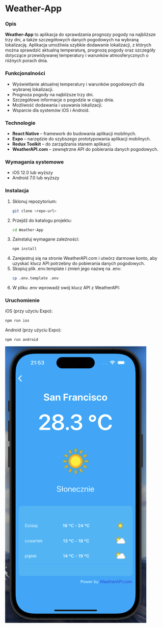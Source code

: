 # Weather-App

### Opis
**Weather-App** to aplikacja do sprawdzania prognozy pogody na najbliższe trzy dni, a także szczegółowych danych pogodowych na wybraną lokalizację. Aplikacja umożliwia szybkie dodawanie lokalizacji, z których można sprawdzić aktualną temperaturę, prognozę pogody oraz szczegóły dotyczące przewidywanej temperatury i warunków atmosferycznych o różnych porach dnia.

### Funkcjonalności
- Wyświetlanie aktualnej temperatury i warunków pogodowych dla wybranej lokalizacji.
- Prognoza pogody na najbliższe trzy dni.
- Szczegółowe informacje o pogodzie w ciągu dnia.
- Możliwość dodawania i usuwania lokalizacji.
- Wsparcie dla systemów iOS i Android.

### Technologie
- **React Native** – framework do budowania aplikacji mobilnych.
- **Expo** – narzędzie do szybszego prototypowania aplikacji mobilnych.
- **Redux Toolkit** – do zarządzania stanem aplikacji.
- **WeatherAPI.com** – zewnętrzne API do pobierania danych pogodowych.

### Wymagania systemowe
- iOS 12.0 lub wyższy
- Android 7.0 lub wyższy

### Instalacja

1. Sklonuj repozytorium:
   ```bash
   git clone <repo-url>
    ```
2. Przejdź do katalogu projektu:
   ```bash
   cd Weather-App

    ```
3.  Zainstaluj wymagane zależności:
    ```bash
    npm install
    ```
   4.  Zarejestruj się na stronie WeatherAPI.com i utwórz darmowe konto, aby uzyskać klucz API potrzebny do pobierania danych pogodowych.
5. Skopiuj plik .env.template i zmień jego nazwę na .env:
   ```bash
   cp .env.template .env
   ``` 
6. W pliku .env wprowadź swój klucz API z WeatherAPI:

### Uruchomienie
iOS (przy użyciu Expo):
```bash 
npm run ios
```
Android (przy użyciu Expo):
```bash 
npm run android
```

<div>
  <img src="https://github.com/MariuszRudnik/Weather-App/blob/main/1.png?raw=true"/>
</div>